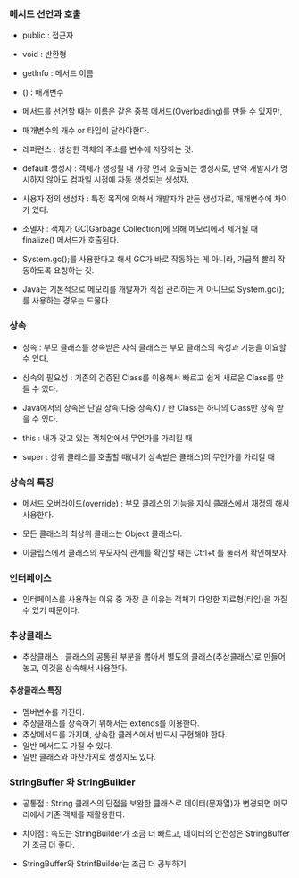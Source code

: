 ### 메서드 선언과 호출

- public : 접근자
- void : 반환형
- getInfo : 메서드 이름
- () : 매개변수

- 메서드를 선언할 때는 이름은 같은 중복 메서드(Overloading)를 만들 수 있지만,
- 매개변수의 개수 or 타입이 달라야한다.


- 레퍼런스 : 생성한 객체의 주소를 변수에 저장하는 것.

- default 생성자 : 객체가 생성될 때 가장 먼저 호출되는 생성자로, 만약 개발자가 명시하지 않아도 컴파일 시점에 자동 생성되는 생성자.

- 사용자 정의 생성자 : 특정 목적에 의해서 개발자가 만든 생성자로, 매개변수에 차이가 있다.

- 소멸자 : 객체가 GC(Garbage Collection)에 의해 메모리에서 제거될 때 finalize() 메서드가 호출된다.

- System.gc();를 사용한다고 해서 GC가 바로 작동하는 게 아니라, 가급적 빨리 작동하도록 요청하는 것.
- Java는 기본적으로 메모리를 개발자가 직접 관리하는 게 아니므로 System.gc();를 사용하는 경우는 드물다.

### 상속

- 상속 : 부모 클래스를 상속받은 자식 클래스는 부모 클래스의 속성과 기능을 이요할 수 있다.

- 상속의 필요성 : 기존의 검증된 Class를 이용해서 빠르고 쉽게 새로운 Class를 만들 수 있다.

- Java에서의 상속은 단일 상속(다중 상속X) / 한 Class는 하나의 Class만 상속 받을 수 있다.

- this : 내가 갖고 있는 객체안에서 무언가를 가리킬 때
- super : 상위 클래스를 호출할 때(내가 상속받은 클래스)의 무언가를 가리킬 때

### 상속의 특징

- 메서드 오버라이드(override) : 부모 클래스의 기능을 자식 클래스에서 재정의 해서 사용한다.

- 모든 클래스의 최상위 클래스는 Object 클래스다.
- 이클립스에서 클래스의 부모자식 관계를 확인할 때는 Ctrl+t 를 눌러서 확인해보자.

### 인터페이스

- 인터페이스를 사용하는 이유 중 가장 큰 이유는 객체가 다양한 자료형(타입)을 가질 수 있기 때문이다.

### 추상클래스

- 추상클래스 : 클래스의 공통된 부분을 뽑아서 별도의 클래스(추상클래스)로 만들어 놓고, 이것을 상속해서 사용한다.

#### 추상클래스 특징

- 멤버변수를 가진다.
- 추상클래스를 상속하기 위해서는 extends를 이용한다.
- 추상메서드를 가지며, 상속한 클래스에서 반드시 구현해야 한다.
- 일반 메서드도 가질 수 있다.
- 일반 클래스와 마찬가지로 생성자도 있다.

### StringBuffer 와 StringBuilder

- 공통점 : String 클래스의 단점을 보완한 클래스로 데이터(문자열)가 변경되면 메모리에서 기존 객체를 재활용한다.

- 차이점 : 속도는 StringBuilder가 조금 더 빠르고, 데이터의 안전성은 StringBuffer가 조금 더 좋다.

- StringBuffer와 StrinfBuilder는 조금 더 공부하기



